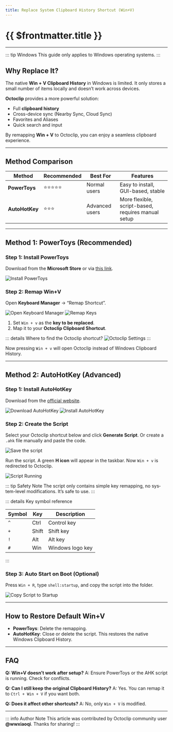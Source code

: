 ```yaml
---
title: Replace System Clipboard History Shortcut (Win+V)
---
```


# {{ $frontmatter.title }}

---

::: tip Windows
This guide only applies to Windows operating systems.
:::

## Why Replace It?

The native **Win + V Clipboard History** in Windows is limited.
It only stores a small number of items locally and doesn’t work across devices.

**Octoclip** provides a more powerful solution:

- Full **clipboard history**
- Cross-device sync (Nearby Sync, Cloud Sync)
- Favorites and Aliases
- Quick search and input

By remapping **Win + V** to Octoclip, you can enjoy a seamless clipboard experience.

---

## Method Comparison

| Method| Recommended | Best For | Features |
|---------------|-------------|----------|----------|
| **PowerToys** | ⭐⭐⭐⭐⭐ | Normal users | Easy to install, GUI-based, stable |
| **AutoHotKey** | ⭐⭐⭐ | Advanced users | More flexible, script-based, requires manual setup |

---

## Method 1: PowerToys (Recommended)

### Step 1: Install PowerToys

Download from the **Microsoft Store** or via [this link](https://aka.ms/installpowertoys).

![Install PowerToys](008-install-powertoys.webp)

### Step 2: Remap Win+V

Open **Keyboard Manager** → “Remap Shortcut”.

![Open Keyboard Manager](009-open-keyboard-manager.webp)
![Remap Keys](010-configuration-keyboard-manager.webp)

1. Set `Win + v` as the **key to be replaced**.
2. Map it to your **Octoclip Clipboard Shortcut**.

::: details Where to find the Octoclip shortcut?
![Octoclip Settings](003-show-clipboard-shortcut-key.webp)
:::

Now pressing `Win + v` will open Octoclip instead of Windows Clipboard History.

---

## Method 2: AutoHotKey (Advanced)

### Step 1: Install AutoHotKey

Download from the [official website](https://www.autohotkey.com/).

![Download AutoHotKey](001-download-autohotkey.webp)
![Install AutoHotKey](002-install-autohotkey.webp)

### Step 2: Create the Script

Select your Octoclip shortcut below and click **Generate Script**.
Or create a `.ahk` file manually and paste the code.

<ShortcutConverter lang="en" />

![Save the script](004-save-script.webp)

Run the script. A green **H icon** will appear in the taskbar.
Now `Win + v` is redirected to Octoclip.

![Script Running](005-script-status.webp)

::: tip Safety Note
The script only contains simple key remapping, no system-level modifications. It’s safe to use.
:::

::: details Key symbol reference

| Symbol | Key | Description |
|--------|-------|-------------|
| `^`| Ctrl| Control key |
| `+`| Shift | Shift key |
| `!`| Alt | Alt key |
| `#`| Win | Windows logo key |

:::

### Step 3: Auto Start on Boot (Optional)

Press `Win + R`, type `shell:startup`, and copy the script into the folder.

![Copy Script to Startup](007-copy-script-to-startup.webp)

---

## How to Restore Default Win+V

- **PowerToys**: Delete the remapping.
- **AutoHotKey**: Close or delete the script.
This restores the native Windows Clipboard History.

---

## FAQ

**Q: Win+V doesn’t work after setup?**
A: Ensure PowerToys or the AHK script is running. Check for conflicts.

**Q: Can I still keep the original Clipboard History?**
A: Yes. You can remap it to `Ctrl + Win + V` if you want both.

**Q: Does it affect other shortcuts?**
A: No, only `Win + V` is modified.

---
::: info Author Note
This article was contributed by Octoclip community user **@wwxiaoqi**. Thanks for sharing!
:::
